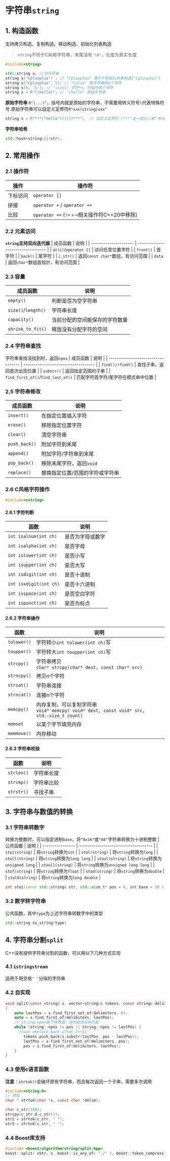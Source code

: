 # 字符串`string` 

## 1. 构造函数
支持拷贝构造、复制构造、移动构造、初始化列表构造
> `string`不同于C风格字符串，末尾没有`'\0'`，长度为真实长度

```cpp
#include<string>

std::string s; //空字符串
string s("Cplusplus") ; // "Cplusplus" 等价于初始化列表构造{"Cplusplus"}
string s("Cplusplus", 5); // "Cplus" 取字符串前n个字符
string s(5, 's'); // "sssss" 字符*n，只支持单个字符
string s = R"(\hello)"; // "\hello" 原始字符串
```

**原始字符串**
`R"(...)"`，括号内就是原始的字符串，不需要用转义符号`\`代表特殊符号
原始字符串可以自定义定界符`R"xxx(string)xxx"`
```cpp
string s = R"***("hello"(()())***";  // 自定义定界符 )***"这一部分，)和"中间可以是任意符号，但是必须和"***(匹配
```

**字符串哈希**

```cpp
std::hash<string>{}(str);
```

## 2. 常用操作
### 2.1 操作符
| 操作     | 操作符                                              |
| -------- | --------------------------------------------------- |
| 下标访问 | `operator []`                                       |
| 拼接     | `operator +` / `operator +=`                        |
| 比较     | `operator ==`   (`!=` `>` `<`相关操作符C++20中移除) |

### 2.2 元素访问
**`string`支持双向迭代器**
| 成员函数              | 说明                              |
| --------------------- | --------------------------------- |
| `at(i)`/`operator []` | 访问任意位置字符                  |
| `front()`             | 首字符                            |
| `back()`              | 尾字符                            |
| `c_str()`             | 返回`const char*`数组，有访问范围 |
| `data`                | 返回`char*`数组首指针，有访问范围 |


### 2.3 容量
| 成员函数            | 说明                           |
| ------------------- | ------------------------------ |
| `empty()`           | 判断是否为空字符串             |
| `size()`/`length()` | 字符串长度                     |
| `capacity()`        | 当前分配的空间能保存的字符数量 |
| `shrink_to_fit()`   | 释放没有分配字符的空间         |


### 2.4 字符串查找
字符串查找没找到时，返回`npos`
| 成员函数                           | 说明                                |
| ---------------------------------- | ----------------------------------- |
| `find()/rfind()`                   | 查找子串，返回首次出现位置          |
| `substr()`                         | 返回指定范围的子串                  |
| `find_first_of()`/`find_last_of()` | 匹配字符首字符/尾字符在模式串中位置 |
### 2.5 字符串修改

| 成员函数      | 说明                            |
| ------------- | ------------------------------- |
| `insert()`    | 在指定位置插入字符              |
| `erase()`     | 移除指定位置字符                |
| `clear()`     | 清空字符串                      |
| `push_back()` | 附加字符到末尾                  |
| `append()`    | 附加字符/字符串到末尾           |
| `pop_back()`  | 移除末尾字符，返回`void`        |
| `replace()`   | 替换指定位置/范围的字符或字符串 |

### 2.6 C风格字符操作

```cpp
#include<cstring>
```

#### 2.6.1 字符判断

| 函数                   | 说明             |
| ---------------------- | ---------------- |
| `int isalnum(int ch)`  | 是否为字母或数字 |
| `int isalpha(int ch)`  | 是否字母         |
| `int islower(int ch)`  | 是否小写         |
| `int isupper(int ch)`  | 是否大写         |
| `int isdigit(int ch)`  | 是否十进制       |
| `int isxdigit(int ch)` | 是否十六进制     |
| `int isspace(int ch)`  | 是否空白字符     |
| `int ispunct(int ch)`  | 是否为标点       |

#### 2.6.2 字符串操作

| 函数        | 说明                                                                                        |
| ----------- | ------------------------------------------------------------------------------------------- |
| `tolower()` | 字符转小`int tolower(int ch)`写                                                             |
| `toupper()` | 字符转大`int toupper(int ch)`写                                                             |
| `strcpy()`  | 字符串拷贝 <br>`char* strcpy(char* dest, const char* src)`                                  |
| `strncpy()` | 拷贝n个字符                                                                                 |
| `strcat()`  | 字符串连接                                                                                  |
| `strncat()` | 连接n个字符                                                                                 |
| `memcpy()`  | 内存复制，可以复制字符串<br>`void* memcpy( void* dest, const void* src, std::size_t count)` |
| `memset`    | 以某个字节填充内存                                                                          |
| `memmove()` | 内存移动                                                                                    |

#### 2.6.3 字符串校验
| 函数       | 说明       |
| ---------- | ---------- |
| `strlen()` | 字符串长度 |
| `strcmp()` | 字符串比较 |
| `strstr()` | 寻找子串   |

## 3. 字符串与数值的转换

### 3.1 字符串转数字
转换为整数时，可以指定进制`base`，将`"0x16"`或`"08"`字符串转换为十进制整数
| 公共函数         | 说明                                 |
| ---------------- | ------------------------------------ |
| `stoi(string)`   | 将`string`转换为`int`                |
| `stol(string)`   | 将`string`转换为`long`               |
| `stoll(string)`  | 将`string`转换为`long long`          |
| `stoul(string)`  | 将`string`转换为`unsigned long`      |
| `stoull(string)` | 将`string`转换为`unsigned long long` |
| `stof(string)`   | 将`string`转换为`float`              |
| `stod(string)`   | 将`string`转换为`double`             |
| `stold(string)`  | 将`string`转换为`long double`        |

```cpp
int stoi(const std::string& str, std::size_t* pos = 0, int base = 10 );
```

### 3.2 数字转字符串
公共函数，其中`type`为上述字符串转数字中的类型
```cpp
std::string to_string(type)
```




## 4. 字符串分割`split`
C++没有提供字符串分割的函数，可以用以下几种方式实现
### 4.1 `istringstream`
适用于用空格`' '`分隔的字符串

### 4.2 自实现
```c
void split(const string& s, vector<string>& tokens, const string& delimiters = " ")
{
    auto lastPos = s.find_first_not_of(delimiters, 0);
    auto = s.find_first_of(delimiters, lastPos);
    // string:npos是个特殊值，说明查找没有匹配
    while (string::npos != pos || string::npos != lastPos) {
      //use emplace_back after C++11
        tokens.push_back(s.substr(lastPos, pos - lastPos));
        lastPos = s.find_first_not_of(delimiters, pos);
        pos = s.find_first_of(delimiters, lastPos);
    }
}

```
### 4.3 使用c语言函数
**注意**：`strtok()`会破坏原有字符串，而且每次返回一个子串，需要多次调用
```c
#include<string.h>
// 原型
char * strtok(char *s, const char *delim);

char c_str[100];
strcpy(c_str,d.c_str());
str1 = strtok(c_str, " ");
str2 = strtok(c_str, " ");
```

### 4.4 Boost库支持

```c
#include <boost/algorithm/string/split.hpp>
boost::split( vStr, s, boost::is_any_of( ",/" ), boost::token_compress_on );
```